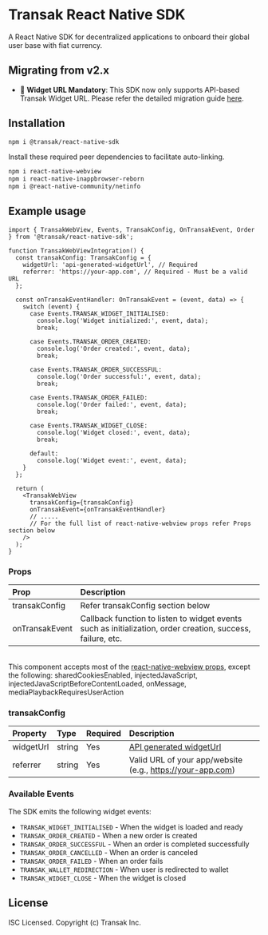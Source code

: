# Transak React Native SDK

A React Native SDK for decentralized applications to onboard their global user base with fiat currency.

## Migrating from v2.x

- 🔗 **Widget URL Mandatory**: This SDK now only supports API-based Transak Widget URL. Please refer the detailed migration guide [here](https://docs.transak.com/docs/migration-to-api-based-transak-widget-url).

## Installation

```sh
npm i @transak/react-native-sdk
```

Install these required peer dependencies to facilitate auto-linking.

```sh
npm i react-native-webview
npm i react-native-inappbrowser-reborn
npm i @react-native-community/netinfo
```

## Example usage

```tsx
import { TransakWebView, Events, TransakConfig, OnTransakEvent, Order } from '@transak/react-native-sdk';

function TransakWebViewIntegration() {
  const transakConfig: TransakConfig = {
    widgetUrl: 'api-generated-widgetUrl', // Required
    referrer: 'https://your-app.com', // Required - Must be a valid URL
  };

  const onTransakEventHandler: OnTransakEvent = (event, data) => {
    switch (event) {
      case Events.TRANSAK_WIDGET_INITIALISED:
        console.log('Widget initialized:', event, data);
        break;

      case Events.TRANSAK_ORDER_CREATED:
        console.log('Order created:', event, data);
        break;

      case Events.TRANSAK_ORDER_SUCCESSFUL:
        console.log('Order successful:', event, data);
        break;

      case Events.TRANSAK_ORDER_FAILED:
        console.log('Order failed:', event, data);
        break;

      case Events.TRANSAK_WIDGET_CLOSE:
        console.log('Widget closed:', event, data);
        break;

      default:
        console.log('Widget event:', event, data);
    }
  };

  return (
    <TransakWebView
      transakConfig={transakConfig}
      onTransakEvent={onTransakEventHandler}
      // .....
      // For the full list of react-native-webview props refer Props section below
    />
  );
}
```

### Props

| Prop           | Description                                                                                                 |
|:---------------|:------------------------------------------------------------------------------------------------------------|
| transakConfig  | Refer transakConfig section below                                                                           |
| onTransakEvent | Callback function to listen to widget events such as initialization, order creation, success, failure, etc. |

<br />This component accepts most of the [react-native-webview props](https://github.com/react-native-webview/react-native-webview/blob/HEAD/docs/Reference.md), except the following: sharedCookiesEnabled, injectedJavaScript, injectedJavaScriptBeforeContentLoaded, onMessage, mediaPlaybackRequiresUserAction

### transakConfig

| Property  | Type   | Required | Description                                                                                                              |
|:----------|:-------|:---------|:-------------------------------------------------------------------------------------------------------------------------|
| widgetUrl | string | Yes      | [API generated widgetUrl](https://docs.transak.com/docs/migration-to-api-based-transak-widget-url#widget-url-generation) |
| referrer  | string | Yes      | Valid URL of your app/website (e.g., https://your-app.com)                                                               |

### Available Events

The SDK emits the following widget events:

- `TRANSAK_WIDGET_INITIALISED` - When the widget is loaded and ready
- `TRANSAK_ORDER_CREATED` - When a new order is created
- `TRANSAK_ORDER_SUCCESSFUL` - When an order is completed successfully
- `TRANSAK_ORDER_CANCELLED` - When an order is canceled
- `TRANSAK_ORDER_FAILED` - When an order fails
- `TRANSAK_WALLET_REDIRECTION` - When user is redirected to wallet
- `TRANSAK_WIDGET_CLOSE` - When the widget is closed

## License

ISC Licensed. Copyright (c) Transak Inc.
